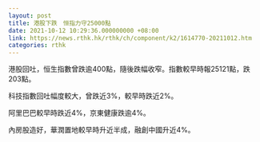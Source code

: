 ```yaml
---
layout: post
title: 港股下跌　恒指力守25000點
date: 2021-10-12 10:29:36.000000000 +08:00
link: https://news.rthk.hk/rthk/ch/component/k2/1614770-20211012.htm
categories: rthk
---
```


港股回吐，恒生指數曾跌逾400點，隨後跌幅收窄。指數較早時報25121點，跌203點。

科技指數回吐幅度較大，曾跌近3%，較早時跌近2%。

阿里巴巴較早時跌近4%，京東健康跌逾4%。

內房股造好，華潤置地較早時升近半成，融創中國升近4%。

